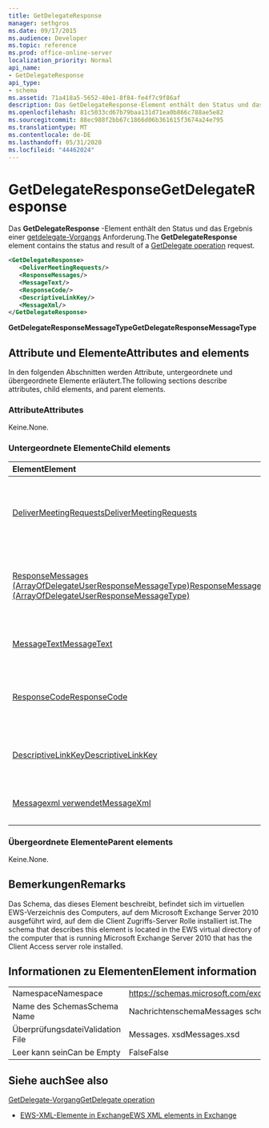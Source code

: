 ```yaml
---
title: GetDelegateResponse
manager: sethgros
ms.date: 09/17/2015
ms.audience: Developer
ms.topic: reference
ms.prod: office-online-server
localization_priority: Normal
api_name:
- GetDelegateResponse
api_type:
- schema
ms.assetid: 71a418a5-5652-40e1-8f84-fe4f7c9f86af
description: Das GetDelegateResponse-Element enthält den Status und das Ergebnis einer getdelegate-Vorgangsanforderung.
ms.openlocfilehash: 81c5033cd67b79baa131d71ea0b866c788ae5e82
ms.sourcegitcommit: 88ec988f2bb67c1866d06b361615f3674a24e795
ms.translationtype: MT
ms.contentlocale: de-DE
ms.lasthandoff: 05/31/2020
ms.locfileid: "44462024"
---
```

# <a name="getdelegateresponse"></a><span data-ttu-id="63e02-103">GetDelegateResponse</span><span class="sxs-lookup"><span data-stu-id="63e02-103">GetDelegateResponse</span></span>

<span data-ttu-id="63e02-104">Das **GetDelegateResponse** -Element enthält den Status und das Ergebnis einer [getdelegate-Vorgangs](getdelegate-operation.md) Anforderung.</span><span class="sxs-lookup"><span data-stu-id="63e02-104">The **GetDelegateResponse** element contains the status and result of a [GetDelegate operation](getdelegate-operation.md) request.</span></span> 
  
```xml
<GetDelegateResponse>
   <DeliverMeetingRequests/>
   <ResponseMessages/>
   <MessageText/>
   <ResponseCode/>
   <DescriptiveLinkKey/>
   <MessageXml/>
</GetDelegateResponse>
```

 <span data-ttu-id="63e02-105">**GetDelegateResponseMessageType**</span><span class="sxs-lookup"><span data-stu-id="63e02-105">**GetDelegateResponseMessageType**</span></span>
## <a name="attributes-and-elements"></a><span data-ttu-id="63e02-106">Attribute und Elemente</span><span class="sxs-lookup"><span data-stu-id="63e02-106">Attributes and elements</span></span>

<span data-ttu-id="63e02-107">In den folgenden Abschnitten werden Attribute, untergeordnete und übergeordnete Elemente erläutert.</span><span class="sxs-lookup"><span data-stu-id="63e02-107">The following sections describe attributes, child elements, and parent elements.</span></span>
  
### <a name="attributes"></a><span data-ttu-id="63e02-108">Attribute</span><span class="sxs-lookup"><span data-stu-id="63e02-108">Attributes</span></span>

<span data-ttu-id="63e02-109">Keine.</span><span class="sxs-lookup"><span data-stu-id="63e02-109">None.</span></span>
  
### <a name="child-elements"></a><span data-ttu-id="63e02-110">Untergeordnete Elemente</span><span class="sxs-lookup"><span data-stu-id="63e02-110">Child elements</span></span>

|<span data-ttu-id="63e02-111">**Element**</span><span class="sxs-lookup"><span data-stu-id="63e02-111">**Element**</span></span>|<span data-ttu-id="63e02-112">**Beschreibung**</span><span class="sxs-lookup"><span data-stu-id="63e02-112">**Description**</span></span>|
|:-----|:-----|
|[<span data-ttu-id="63e02-113">DeliverMeetingRequests</span><span class="sxs-lookup"><span data-stu-id="63e02-113">DeliverMeetingRequests</span></span>](delivermeetingrequests.md) <br/> |<span data-ttu-id="63e02-114">Definiert, wie Besprechungsanfragen zwischen der Stellvertretung und dem Prinzipal verarbeitet werden.</span><span class="sxs-lookup"><span data-stu-id="63e02-114">Defines how meeting requests are handled between the delegate and the principal.</span></span>  <br/> |
|[<span data-ttu-id="63e02-115">ResponseMessages (ArrayOfDelegateUserResponseMessageType)</span><span class="sxs-lookup"><span data-stu-id="63e02-115">ResponseMessages (ArrayOfDelegateUserResponseMessageType)</span></span>](responsemessages-arrayofdelegateuserresponsemessagetype.md) <br/> |<span data-ttu-id="63e02-116">Enthält die Antwortnachrichten für eine Verwaltungsanforderung für Exchange Webdienste Delegate.</span><span class="sxs-lookup"><span data-stu-id="63e02-116">Contains the response messages for an Exchange Web Services delegate management request.</span></span>  <br/> |
|[<span data-ttu-id="63e02-117">MessageText</span><span class="sxs-lookup"><span data-stu-id="63e02-117">MessageText</span></span>](messagetext.md) <br/> |<span data-ttu-id="63e02-118">Enthält eine Textbeschreibung des Status der Antwort.</span><span class="sxs-lookup"><span data-stu-id="63e02-118">Provides a text description of the status of the response.</span></span>  <br/> |
|[<span data-ttu-id="63e02-119">ResponseCode</span><span class="sxs-lookup"><span data-stu-id="63e02-119">ResponseCode</span></span>](responsecode.md) <br/> |<span data-ttu-id="63e02-120">Stellt einen Fehlercode bereit, der den spezifischen Fehler identifiziert, der bei der Anforderung aufgetreten ist.</span><span class="sxs-lookup"><span data-stu-id="63e02-120">Provides an error code that identifies the specific error that the request encountered.</span></span>  <br/> |
|[<span data-ttu-id="63e02-121">DescriptiveLinkKey</span><span class="sxs-lookup"><span data-stu-id="63e02-121">DescriptiveLinkKey</span></span>](descriptivelinkkey.md) <br/> |<span data-ttu-id="63e02-122">Wird derzeit nicht verwendet und ist für die zukünftige Verwendung reserviert.</span><span class="sxs-lookup"><span data-stu-id="63e02-122">Currently unused and is reserved for future use.</span></span> <span data-ttu-id="63e02-123">Sie enthält den Wert 0.</span><span class="sxs-lookup"><span data-stu-id="63e02-123">It contains a value of 0.</span></span>  <br/> |
|[<span data-ttu-id="63e02-124">Messagexml verwendet</span><span class="sxs-lookup"><span data-stu-id="63e02-124">MessageXml</span></span>](messagexml.md) <br/> |<span data-ttu-id="63e02-125">Bietet zusätzliche Fehlerantwortinformationen.</span><span class="sxs-lookup"><span data-stu-id="63e02-125">Provides additional error response information.</span></span>  <br/> |
   
### <a name="parent-elements"></a><span data-ttu-id="63e02-126">Übergeordnete Elemente</span><span class="sxs-lookup"><span data-stu-id="63e02-126">Parent elements</span></span>

<span data-ttu-id="63e02-127">Keine.</span><span class="sxs-lookup"><span data-stu-id="63e02-127">None.</span></span>
  
## <a name="remarks"></a><span data-ttu-id="63e02-128">Bemerkungen</span><span class="sxs-lookup"><span data-stu-id="63e02-128">Remarks</span></span>

<span data-ttu-id="63e02-129">Das Schema, das dieses Element beschreibt, befindet sich im virtuellen EWS-Verzeichnis des Computers, auf dem Microsoft Exchange Server 2010 ausgeführt wird, auf dem die Client Zugriffs-Server Rolle installiert ist.</span><span class="sxs-lookup"><span data-stu-id="63e02-129">The schema that describes this element is located in the EWS virtual directory of the computer that is running Microsoft Exchange Server 2010 that has the Client Access server role installed.</span></span>
  
## <a name="element-information"></a><span data-ttu-id="63e02-130">Informationen zu Elementen</span><span class="sxs-lookup"><span data-stu-id="63e02-130">Element information</span></span>

|||
|:-----|:-----|
|<span data-ttu-id="63e02-131">Namespace</span><span class="sxs-lookup"><span data-stu-id="63e02-131">Namespace</span></span>  <br/> |https://schemas.microsoft.com/exchange/services/2006/messages  <br/> |
|<span data-ttu-id="63e02-132">Name des Schemas</span><span class="sxs-lookup"><span data-stu-id="63e02-132">Schema Name</span></span>  <br/> |<span data-ttu-id="63e02-133">Nachrichtenschema</span><span class="sxs-lookup"><span data-stu-id="63e02-133">Messages schema</span></span>  <br/> |
|<span data-ttu-id="63e02-134">Überprüfungsdatei</span><span class="sxs-lookup"><span data-stu-id="63e02-134">Validation File</span></span>  <br/> |<span data-ttu-id="63e02-135">Messages. xsd</span><span class="sxs-lookup"><span data-stu-id="63e02-135">Messages.xsd</span></span>  <br/> |
|<span data-ttu-id="63e02-136">Leer kann sein</span><span class="sxs-lookup"><span data-stu-id="63e02-136">Can be Empty</span></span>  <br/> |<span data-ttu-id="63e02-137">False</span><span class="sxs-lookup"><span data-stu-id="63e02-137">False</span></span>  <br/> |
   
## <a name="see-also"></a><span data-ttu-id="63e02-138">Siehe auch</span><span class="sxs-lookup"><span data-stu-id="63e02-138">See also</span></span>



[<span data-ttu-id="63e02-139">GetDelegate-Vorgang</span><span class="sxs-lookup"><span data-stu-id="63e02-139">GetDelegate operation</span></span>](getdelegate-operation.md)


- [<span data-ttu-id="63e02-140">EWS-XML-Elemente in Exchange</span><span class="sxs-lookup"><span data-stu-id="63e02-140">EWS XML elements in Exchange</span></span>](ews-xml-elements-in-exchange.md)

